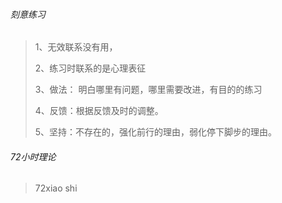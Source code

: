 ###### 刻意练习

> 1、无效联系没有用，
>
> 2、练习时联系的是心理表征
>
> 3、做法： 明白哪里有问题，哪里需要改进，有目的的练习
>
> 4、反馈：根据反馈及时的调整。
>
> 5、坚持：不存在的，强化前行的理由，弱化停下脚步的理由。



###### 72小时理论

>72xiao shi
>
>

